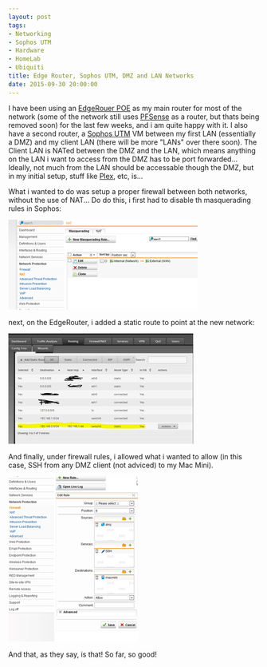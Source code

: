 ```yaml
---
layout: post
tags:
- Networking
- Sophos UTM
- Hardware
- HomeLab
- Ubiquiti
title: Edge Router, Sophos UTM, DMZ and LAN Networks
date: 2015-09-30 20:00:00
---
```


I have been using an [EdgeRouer POE][2] as my main router for most of the network (some of the network still uses [PFSense][1] as a router, but thats being removed soon) for the last few weeks, and i am quite happy with it. I also have a second router, a [Sophos UTM][3] VM between my first LAN (essentially a DMZ) and my client LAN (there will be more "LANs" over there soon). The Client LAN is NATed between the DMZ and the LAN, which means anything on the LAN i want to access from the DMZ has to be port forwarded... Ideally, not much from the LAN should be accessable though the DMZ, but in my initial setup, stuff like [Plex][4], etc, is...

What i wanted to do was setup a proper firewall between both networks, without the use of NAT... Do do this, i first had to disable th masquerading rules in Sophos:

![Masquerading Off](/post_images/20150930-masquerading-off.png)

next, on the EdgeRouter, i added a static route to point at the new network:

![static route](/post_images/20150930-static-route.png)

And finally, under firewall rules, i allowed what i wanted to allow (in this case, SSH from any DMZ client (not adviced) to my Mac Mini).

![firewall rules](/post_images/20150930-firewall-rules.png)

And that, as they say, is that! So far, so good!

[1]: http://www.pfsense.org
[2]: https://www.ubnt.com/edgemax/edgerouter-poe/
[3]: https://www.sophos.com/en-us/products/unified-threat-management.aspx
[4]: http://www.plex.tv
